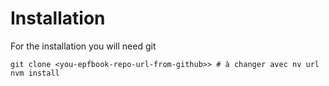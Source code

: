 # Installation

For the installation you will need git

```git clone <your-
git clone <you-epfbook-repo-url-from-github>> # à changer avec nv url
nvm install

```

